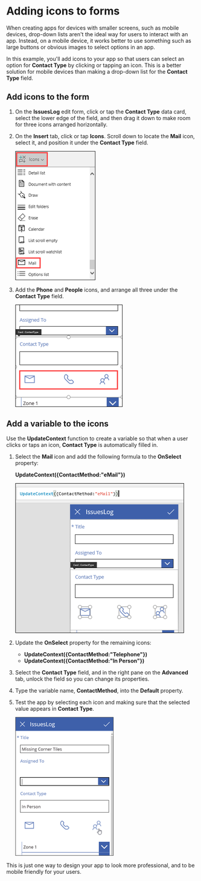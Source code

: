 <properties
   pageTitle="Add icons to forms | Microsoft PowerApps"
   description="Add icons to forms"
   services=""
   suite="powerapps"
   documentationCenter="na"
   authors="v-subohe"
   manager="anneta"
   editor=""
   tags=""/>

<tags
   ms.service="powerapps"
   ms.devlang="na"
   ms.topic="get-started-article"
   ms.tgt_pltfrm="na"
   ms.workload="na"
   ms.date="08/05/2017"
   ms.author="v-subohe"/>

# Adding icons to forms
When creating apps for devices with smaller screens, such as mobile devices, drop-down lists aren't the ideal way for users to interact with an app. Instead, on a mobile device, it works better to use something such as large buttons or obvious images to select options in an app.

In this example, you'll add icons to your app so that users can select an option for **Contact Type** by clicking or tapping an icon. This is a better solution for mobile devices than making a drop-down list for the **Contact Type** field.

## Add icons to the form ##
1. On the **IssuesLog** edit form, click or tap the **Contact Type** data card, select the lower edge of the field, and then drag it down to make room for three icons arranged horizontally.

1. On the **Insert** tab, click or tap **Icons**. Scroll down to locate the **Mail** icon, select it, and position it under the **Contact Type** field.

    ![Add Mail icon](./media/learning-forms-add-icons/add-mail-icon.png)

1. Add the **Phone** and **People** icons, and arrange all three under the **Contact Type** field.

    ![Add Mail icon](./media/learning-forms-add-icons/arrange-icons.png)

## Add a variable to the icons

Use the **UpdateContext** function to create a variable so that when a user clicks or taps an icon,  **Contact Type** is automatically filled in.

1. Select the **Mail** icon and add the following formula to the **OnSelect** property:

    **UpdateContext({ContactMethod:"eMail"})**

    ![Add Mail icon](./media/learning-forms-add-icons/configure-variable.png)

1. Update the **OnSelect** property for the remaining icons:

    - **UpdateContext({ContactMethod:"Telephone"})**
    - **UpdateContext({ContactMethod:"In Person"})**

1. Select the **Contact Type** field, and in the right pane on the **Advanced** tab, unlock the field so you can change its properties.  

1. Type the variable name, **ContactMethod**, into the **Default** property.

1. Test the app by selecting each icon and making sure that the selected value appears in **Contact Type**.

    ![Add Mail icon](./media/learning-forms-add-icons/final-form.png)

This is just one way to design your app to look more professional, and to be mobile friendly for your users. 

